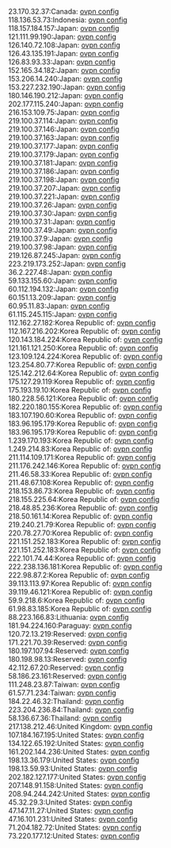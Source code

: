 23.170.32.37:Canada: [ovpn config](vpn/23_170_32_37.ovpn)  
118.136.53.73:Indonesia: [ovpn config](vpn/118_136_53_73.ovpn)  
118.157.184.157:Japan: [ovpn config](vpn/118_157_184_157.ovpn)  
121.111.99.190:Japan: [ovpn config](vpn/121_111_99_190.ovpn)  
126.140.72.108:Japan: [ovpn config](vpn/126_140_72_108.ovpn)  
126.43.135.191:Japan: [ovpn config](vpn/126_43_135_191.ovpn)  
126.83.93.33:Japan: [ovpn config](vpn/126_83_93_33.ovpn)  
152.165.34.182:Japan: [ovpn config](vpn/152_165_34_182.ovpn)  
153.206.14.240:Japan: [ovpn config](vpn/153_206_14_240.ovpn)  
153.227.232.190:Japan: [ovpn config](vpn/153_227_232_190.ovpn)  
180.146.190.212:Japan: [ovpn config](vpn/180_146_190_212.ovpn)  
202.177.115.240:Japan: [ovpn config](vpn/202_177_115_240.ovpn)  
216.153.109.75:Japan: [ovpn config](vpn/216_153_109_75.ovpn)  
219.100.37.114:Japan: [ovpn config](vpn/219_100_37_114.ovpn)  
219.100.37.146:Japan: [ovpn config](vpn/219_100_37_146.ovpn)  
219.100.37.163:Japan: [ovpn config](vpn/219_100_37_163.ovpn)  
219.100.37.177:Japan: [ovpn config](vpn/219_100_37_177.ovpn)  
219.100.37.179:Japan: [ovpn config](vpn/219_100_37_179.ovpn)  
219.100.37.181:Japan: [ovpn config](vpn/219_100_37_181.ovpn)  
219.100.37.186:Japan: [ovpn config](vpn/219_100_37_186.ovpn)  
219.100.37.198:Japan: [ovpn config](vpn/219_100_37_198.ovpn)  
219.100.37.207:Japan: [ovpn config](vpn/219_100_37_207.ovpn)  
219.100.37.221:Japan: [ovpn config](vpn/219_100_37_221.ovpn)  
219.100.37.26:Japan: [ovpn config](vpn/219_100_37_26.ovpn)  
219.100.37.30:Japan: [ovpn config](vpn/219_100_37_30.ovpn)  
219.100.37.31:Japan: [ovpn config](vpn/219_100_37_31.ovpn)  
219.100.37.49:Japan: [ovpn config](vpn/219_100_37_49.ovpn)  
219.100.37.9:Japan: [ovpn config](vpn/219_100_37_9.ovpn)  
219.100.37.98:Japan: [ovpn config](vpn/219_100_37_98.ovpn)  
219.126.87.245:Japan: [ovpn config](vpn/219_126_87_245.ovpn)  
223.219.173.252:Japan: [ovpn config](vpn/223_219_173_252.ovpn)  
36.2.227.48:Japan: [ovpn config](vpn/36_2_227_48.ovpn)  
59.133.155.60:Japan: [ovpn config](vpn/59_133_155_60.ovpn)  
60.112.194.132:Japan: [ovpn config](vpn/60_112_194_132.ovpn)  
60.151.13.209:Japan: [ovpn config](vpn/60_151_13_209.ovpn)  
60.95.11.83:Japan: [ovpn config](vpn/60_95_11_83.ovpn)  
61.115.245.115:Japan: [ovpn config](vpn/61_115_245_115.ovpn)  
112.162.27.182:Korea Republic of: [ovpn config](vpn/112_162_27_182.ovpn)  
112.167.216.202:Korea Republic of: [ovpn config](vpn/112_167_216_202.ovpn)  
120.143.184.224:Korea Republic of: [ovpn config](vpn/120_143_184_224.ovpn)  
121.161.121.250:Korea Republic of: [ovpn config](vpn/121_161_121_250.ovpn)  
123.109.124.224:Korea Republic of: [ovpn config](vpn/123_109_124_224.ovpn)  
123.254.80.77:Korea Republic of: [ovpn config](vpn/123_254_80_77.ovpn)  
125.142.212.64:Korea Republic of: [ovpn config](vpn/125_142_212_64.ovpn)  
175.127.29.119:Korea Republic of: [ovpn config](vpn/175_127_29_119.ovpn)  
175.193.19.10:Korea Republic of: [ovpn config](vpn/175_193_19_10.ovpn)  
180.228.56.121:Korea Republic of: [ovpn config](vpn/180_228_56_121.ovpn)  
182.220.180.155:Korea Republic of: [ovpn config](vpn/182_220_180_155.ovpn)  
183.107.190.60:Korea Republic of: [ovpn config](vpn/183_107_190_60.ovpn)  
183.96.195.179:Korea Republic of: [ovpn config](vpn/183_96_195_179.ovpn)  
183.96.195.179:Korea Republic of: [ovpn config](vpn/183_96_195_179.ovpn)  
1.239.170.193:Korea Republic of: [ovpn config](vpn/1_239_170_193.ovpn)  
1.249.214.83:Korea Republic of: [ovpn config](vpn/1_249_214_83.ovpn)  
211.114.109.171:Korea Republic of: [ovpn config](vpn/211_114_109_171.ovpn)  
211.176.242.146:Korea Republic of: [ovpn config](vpn/211_176_242_146.ovpn)  
211.46.58.33:Korea Republic of: [ovpn config](vpn/211_46_58_33.ovpn)  
211.48.67.108:Korea Republic of: [ovpn config](vpn/211_48_67_108.ovpn)  
218.153.86.73:Korea Republic of: [ovpn config](vpn/218_153_86_73.ovpn)  
218.155.225.64:Korea Republic of: [ovpn config](vpn/218_155_225_64.ovpn)  
218.48.85.236:Korea Republic of: [ovpn config](vpn/218_48_85_236.ovpn)  
218.50.161.14:Korea Republic of: [ovpn config](vpn/218_50_161_14.ovpn)  
219.240.21.79:Korea Republic of: [ovpn config](vpn/219_240_21_79.ovpn)  
220.78.27.70:Korea Republic of: [ovpn config](vpn/220_78_27_70.ovpn)  
221.151.252.183:Korea Republic of: [ovpn config](vpn/221_151_252_183.ovpn)  
221.151.252.183:Korea Republic of: [ovpn config](vpn/221_151_252_183.ovpn)  
222.101.74.44:Korea Republic of: [ovpn config](vpn/222_101_74_44.ovpn)  
222.238.136.181:Korea Republic of: [ovpn config](vpn/222_238_136_181.ovpn)  
222.98.87.2:Korea Republic of: [ovpn config](vpn/222_98_87_2.ovpn)  
39.113.113.97:Korea Republic of: [ovpn config](vpn/39_113_113_97.ovpn)  
39.119.46.121:Korea Republic of: [ovpn config](vpn/39_119_46_121.ovpn)  
59.9.218.6:Korea Republic of: [ovpn config](vpn/59_9_218_6.ovpn)  
61.98.83.185:Korea Republic of: [ovpn config](vpn/61_98_83_185.ovpn)  
88.223.166.83:Lithuania: [ovpn config](vpn/88_223_166_83.ovpn)  
181.94.224.160:Paraguay: [ovpn config](vpn/181_94_224_160.ovpn)  
120.72.13.219:Reserved: [ovpn config](vpn/120_72_13_219.ovpn)  
171.221.70.39:Reserved: [ovpn config](vpn/171_221_70_39.ovpn)  
180.197.107.94:Reserved: [ovpn config](vpn/180_197_107_94.ovpn)  
180.198.98.13:Reserved: [ovpn config](vpn/180_198_98_13.ovpn)  
42.112.67.20:Reserved: [ovpn config](vpn/42_112_67_20.ovpn)  
58.186.23.161:Reserved: [ovpn config](vpn/58_186_23_161.ovpn)  
111.248.23.87:Taiwan: [ovpn config](vpn/111_248_23_87.ovpn)  
61.57.71.234:Taiwan: [ovpn config](vpn/61_57_71_234.ovpn)  
184.22.46.32:Thailand: [ovpn config](vpn/184_22_46_32.ovpn)  
223.204.236.84:Thailand: [ovpn config](vpn/223_204_236_84.ovpn)  
58.136.67.36:Thailand: [ovpn config](vpn/58_136_67_36.ovpn)  
217.138.212.46:United Kingdom: [ovpn config](vpn/217_138_212_46.ovpn)  
107.184.167.195:United States: [ovpn config](vpn/107_184_167_195.ovpn)  
134.122.65.192:United States: [ovpn config](vpn/134_122_65_192.ovpn)  
161.202.144.236:United States: [ovpn config](vpn/161_202_144_236.ovpn)  
198.13.36.179:United States: [ovpn config](vpn/198_13_36_179.ovpn)  
198.13.59.93:United States: [ovpn config](vpn/198_13_59_93.ovpn)  
202.182.127.177:United States: [ovpn config](vpn/202_182_127_177.ovpn)  
207.148.91.158:United States: [ovpn config](vpn/207_148_91_158.ovpn)  
208.94.244.242:United States: [ovpn config](vpn/208_94_244_242.ovpn)  
45.32.29.3:United States: [ovpn config](vpn/45_32_29_3.ovpn)  
47.147.11.27:United States: [ovpn config](vpn/47_147_11_27.ovpn)  
47.16.101.231:United States: [ovpn config](vpn/47_16_101_231.ovpn)  
71.204.182.72:United States: [ovpn config](vpn/71_204_182_72.ovpn)  
73.220.177.12:United States: [ovpn config](vpn/73_220_177_12.ovpn)  
